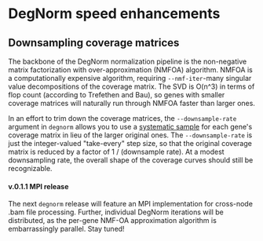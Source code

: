 # DegNorm speed enhancements

## Downsampling coverage matrices
The backbone of the DegNorm normalization pipeline is the non-negative matrix factorization with over-approximation (NMFOA) algorithm.
 NMFOA is a computationally expensive algorithm, requiring `--nmf-iter`-many singular value decompositions of the coverage matrix.
 The SVD is O(n^3) in terms of flop count (according to Trefethen and Bau), so genes with smaller coverage matrices will 
 naturally run through NMFOA faster than larger ones.
 
In an effort to trim down the coverage matrices, the `--downsample-rate` argument in `degnorm` allows you to use a [systematic sample](https://en.wikipedia.org/wiki/Systematic_sampling) 
for each gene's coverage matrix in lieu of the larger original ones. The `--downsample-rate` is just the integer-valued
"take-every" step size, so that the original coverage matrix is reduced by a factor of 1 / (downsample rate). At a modest
 downsampling rate, the overall shape of the coverage curves should still be recognizable.
 
 


#### v.0.1.1 MPI release
The next `degnorm` release will feature an MPI implementation for cross-node .bam file processing.
Further, individual DegNorm iterations will be distributed, as the per-gene NMF-OA approximation
algorithm is embarrassingly parallel. Stay tuned!
